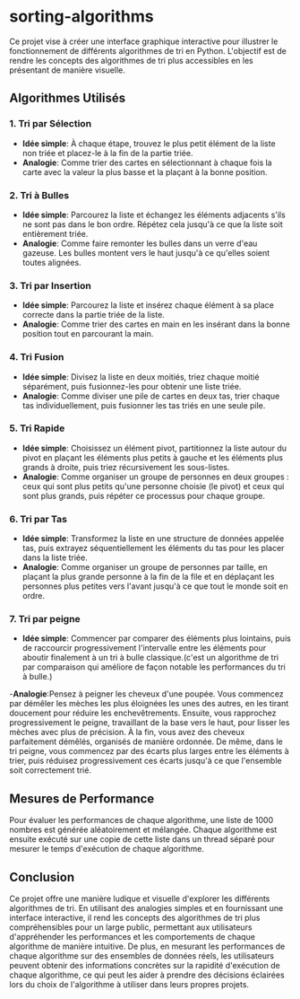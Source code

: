 # sorting-algorithms


Ce projet vise à créer une interface graphique interactive pour illustrer le fonctionnement de différents algorithmes de tri en Python. L'objectif est de rendre les concepts des algorithmes de tri plus accessibles en les présentant de manière visuelle.

## Algorithmes Utilisés

### 1. Tri par Sélection
- **Idée simple**: À chaque étape, trouvez le plus petit élément de la liste non triée et placez-le à la fin de la partie triée.
- **Analogie**: Comme trier des cartes en sélectionnant à chaque fois la carte avec la valeur la plus basse et la plaçant à la bonne position.
  
### 2. Tri à Bulles
- **Idée simple**: Parcourez la liste et échangez les éléments adjacents s'ils ne sont pas dans le bon ordre. Répétez cela jusqu'à ce que la liste soit entièrement triée.
- **Analogie**: Comme faire remonter les bulles dans un verre d'eau gazeuse. Les bulles montent vers le haut jusqu'à ce qu'elles soient toutes alignées.

### 3. Tri par Insertion
- **Idée simple**: Parcourez la liste et insérez chaque élément à sa place correcte dans la partie triée de la liste.
- **Analogie**: Comme trier des cartes en main en les insérant dans la bonne position tout en parcourant la main.

### 4. Tri Fusion
- **Idée simple**: Divisez la liste en deux moitiés, triez chaque moitié séparément, puis fusionnez-les pour obtenir une liste triée.
- **Analogie**: Comme diviser une pile de cartes en deux tas, trier chaque tas individuellement, puis fusionner les tas triés en une seule pile.

### 5. Tri Rapide
- **Idée simple**: Choisissez un élément pivot, partitionnez la liste autour du pivot en plaçant les éléments plus petits à gauche et les éléments plus grands à droite, puis triez récursivement les sous-listes.
- **Analogie**: Comme organiser un groupe de personnes en deux groupes : ceux qui sont plus petits qu'une personne choisie (le pivot) et ceux qui sont plus grands, puis répéter ce processus pour chaque groupe.

### 6. Tri par Tas
- **Idée simple**: Transformez la liste en une structure de données appelée tas, puis extrayez séquentiellement les éléments du tas pour les placer dans la liste triée.
- **Analogie**: Comme organiser un groupe de personnes par taille, en plaçant la plus grande personne à la fin de la file et en déplaçant les personnes plus petites vers l'avant jusqu'à ce que tout le monde soit en ordre.

### 7. Tri par peigne
- **Idée simple**: Commencer par comparer des éléments plus lointains, puis de raccourcir progressivement l'intervalle entre les éléments pour aboutir finalement à un tri à bulle classique.(c'est un algorithme de tri par comparaison qui améliore de façon notable les performances du tri à bulle.)

-**Analogie**:Pensez à peigner les cheveux d'une poupée. Vous commencez par démêler les mèches les plus éloignées les unes des autres, en les tirant doucement pour réduire les enchevêtrements. Ensuite, vous rapprochez progressivement le peigne, travaillant de la base vers le haut, pour lisser les mèches avec plus de précision. À la fin, vous avez des cheveux parfaitement démêlés, organisés de manière ordonnée. De même, dans le tri peigne, vous commencez par des écarts plus larges entre les éléments à trier, puis réduisez progressivement ces écarts jusqu'à ce que l'ensemble soit correctement trié.

## Mesures de Performance
Pour évaluer les performances de chaque algorithme, une liste de 1000 nombres est générée aléatoirement et mélangée. Chaque algorithme est ensuite exécuté sur une copie de cette liste dans un thread séparé pour mesurer le temps d'exécution de chaque algorithme.


## Conclusion

Ce projet offre une manière ludique et visuelle d'explorer les différents algorithmes de tri. En utilisant des analogies simples et en fournissant une interface interactive, il rend les concepts des algorithmes de tri plus compréhensibles pour un large public, permettant aux utilisateurs d'appréhender les performances et les comportements de chaque algorithme de manière intuitive. De plus, en mesurant les performances de chaque algorithme sur des ensembles de données réels, les utilisateurs peuvent obtenir des informations concrètes sur la rapidité d'exécution de chaque algorithme, ce qui peut les aider à prendre des décisions éclairées lors du choix de l'algorithme à utiliser dans leurs propres projets.
